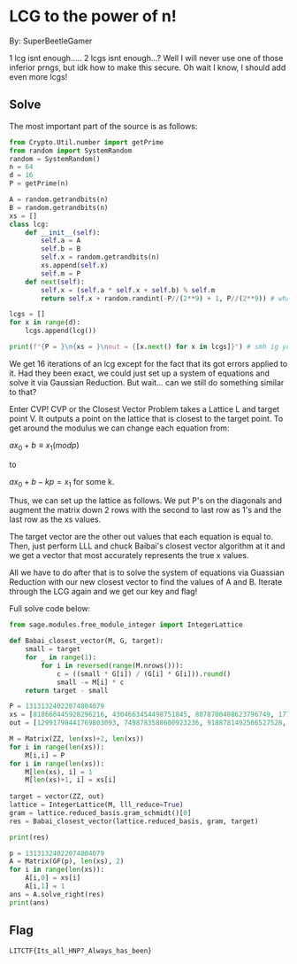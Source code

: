 # LCG to the power of n!

By: SuperBeetleGamer

1 lcg isnt enough..... 2 lcgs isnt enough...? Well I will never use one of those inferior prngs, but idk how to make this secure. Oh wait I know, I should add even more lcgs!

## Solve

The most important part of the source is as follows:
```py
from Crypto.Util.number import getPrime
from random import SystemRandom
random = SystemRandom()
n = 64
d = 16
P = getPrime(n)

A = random.getrandbits(n)
B = random.getrandbits(n)
xs = []
class lcg:
    def __init__(self):
        self.a = A
        self.b = B
        self.x = random.getrandbits(n)
        xs.append(self.x)
        self.m = P
    def next(self):
        self.x = (self.a * self.x + self.b) % self.m
        return self.x + random.randint(-P//(2**9) + 1, P//(2**9)) # whats life without a lil error!

lcgs = []
for x in range(d):
    lcgs.append(lcg())

print(f"{P = }\n{xs = }\nout = {[x.next() for x in lcgs]}") # smh ig you can have these
```

We get 16 iterations of an lcg except for the fact that its got errors applied to it. Had they been exact, we could just set up a system of equations and solve it via Gaussian Reduction. But wait... can we still do something similar to that?

Enter CVP! CVP or the Closest Vector Problem takes a Lattice L and target point V. It outputs a point on the lattice that is closest to the target point. To get around the modulus we can change each equation from:

$ax_0 + b \equiv x_1 (mod p)$

to 

$ax_0 + b - kp = x_1$ for some k.

Thus, we can set up the lattice as follows. We put P's on the diagonals and augment the matrix down 2 rows with the second to last row as 1's and the last row as the xs values.

The target vector are the other out values that each equation is equal to. Then, just perform LLL and chuck Baibai's closest vector algorithm at it and we get a vector that most accurately represents the true x values.

All we have to do after that is to solve the system of equations via Guassian Reduction with our new closest vector to find the values of A and B. Iterate through the LCG again and we get our key and flag!

Full solve code below:
```py
from sage.modules.free_module_integer import IntegerLattice

def Babai_closest_vector(M, G, target):
    small = target
    for _ in range(1):
        for i in reversed(range(M.nrows())):
            c = ((small * G[i]) / (G[i] * G[i])).round()
            small -= M[i] * c
    return target - small

P = 13131324022074804079
xs = [818660445928296216, 4304663454498751845, 8078700408623796749, 1778475378977596779, 12824664706131170268, 10420761949177186522, 6845546710088149747, 14110579524723166104, 14897039251261399439, 3774734634946337646, 15279708159821145288, 8906678690214943251, 11119738051050899844, 1841284253154569101, 2783084396686288544, 11854686581894585340]
out = [12991798441769803093, 7498783580600923236, 9188781492566527528, 12845033212340891357, 5565380757767757248, 11625073182050856072, 12465139570398461776, 1031252012263875382, 12115687014180020079, 116379706792989403, 9685641342885785654, 9806645816574735805, 9466308272233367959, 12187856198301834495, 12544820285589854231, 6524905402046307976]

M = Matrix(ZZ, len(xs)+2, len(xs))
for i in range(len(xs)):
    M[i,i] = P
for i in range(len(xs)):
    M[len(xs), i] = 1
    M[len(xs)+1, i] = xs[i]
    
target = vector(ZZ, out)
lattice = IntegerLattice(M, lll_reduce=True)
gram = lattice.reduced_basis.gram_schmidt()[0]
res = Babai_closest_vector(lattice.reduced_basis, gram, target)

print(res)

p = 13131324022074804079
A = Matrix(GF(p), len(xs), 2)
for i in range(len(xs)):
    A[i,0] = xs[i]
    A[i,1] = 1
ans = A.solve_right(res)
print(ans)
```

## Flag

`LITCTF{Its_all_HNP?_Always_has_been}`

